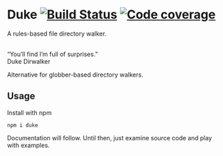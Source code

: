# Duke [![Build Status](https://travis-ci.org/valango/duke.svg?branch=master)](https://travis-ci.org/valango/duke) [![Code coverage](https://codecov.io/gh/valango/duke/branch/master/graph/badge.svg)](https://codecov.io/gh/valango/duke)

A rules-based file directory walker.
<div style="text-align: left; width=500px;">
    <br />“You’ll find I’m full of surprises.”
    <br />Duke Dirwalker<br /> 
</div>

Alternative for globber-based directory walkers.

## Usage
Install with npm

```
npm i duke
```

Documentation will follow. Until then, just examine source code and play with examples.
